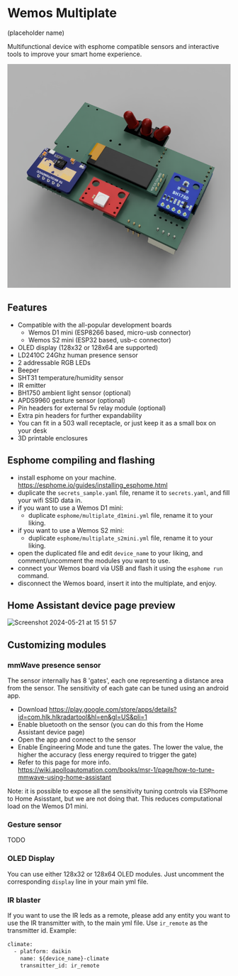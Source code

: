 # Wemos Multiplate
(placeholder name)

Multifunctional device with esphome compatible sensors and interactive tools to improve your smart home experience.

![front](images/2-2-front.png)

## Features

- Compatible with the all-popular development boards
  - Wemos D1 mini (ESP8266 based, micro-usb connector)
  - Wemos S2 mini (ESP32 based, usb-c connector)
- OLED display (128x32 or 128x64 are supported)
- LD2410C 24Ghz human presence sensor
- 2 addressable RGB LEDs
- Beeper
- SHT31 temperature/humidity sensor
- IR emitter
- BH1750 ambient light sensor (optional)
- APDS9960 gesture sensor (optional)
- Pin headers for external 5v relay module (optional)
- Extra pin headers for further expandability
- You can fit in a 503 wall receptacle, or just keep it as a small box on your desk
- 3D printable enclosures

## Esphome compiling and flashing
- install esphome on your machine. https://esphome.io/guides/installing_esphome.html
- duplicate the `secrets_sample.yaml` file, rename it to `secrets.yaml`, and fill your wifi SSID data in.
- if you want to use a Wemos D1 mini:
  - duplicate `esphome/multiplate_d1mini.yml` file, rename it to your liking.
- if you want to use a Wemos S2 mini:
  - duplicate `esphome/multiplate_s2mini.yml` file, rename it to your liking.
- open the duplicated file and edit `device_name` to your liking, and comment/uncomment the modules you want to use.
- connect your Wemos board via USB and flash it using the `esphome run` command.
- disconnect the Wemos board, insert it into the multiplate, and enjoy.

## Home Assistant device page preview

![Screenshot 2024-05-21 at 15 51 57](https://github.com/Open-Domus/wemos_multiplate/assets/6085909/b701bf96-6485-4ce5-b446-c2142eaa4968)

## Customizing modules

### mmWave presence sensor

The sensor internally has 8 'gates', each one representing a distance area from the sensor. The sensitivity of each gate can be tuned using an android app.
- Download https://play.google.com/store/apps/details?id=com.hlk.hlkradartool&hl=en&gl=US&pli=1
- Enable bluetooth on the sensor (you can do this from the Home Assistant device page)
- Open the app and connect to the sensor
- Enable Engineering Mode and tune the gates. The lower the value, the higher the accuracy (less energy required to trigger the gate)
- Refer to this page for more info. https://wiki.apolloautomation.com/books/msr-1/page/how-to-tune-mmwave-using-home-assistant

Note: it is possible to expose all the sensitivity tuning controls via ESPhome to Home Asisstant, but we are not doing that. This reduces computational load on the Wemos D1 mini.

### Gesture sensor

TODO

### OLED Display

You can use either 128x32 or 128x64 OLED modules. Just uncomment the corresponding `display` line in your main yml file.

### IR blaster

If you want to use the IR leds as a remote, please add any entity you want to use the IR transmitter with, to the main yml file. Use `ir_remote` as the transmitter id. Example:

```
climate:
  - platform: daikin
    name: ${device_name}-climate
    transmitter_id: ir_remote
```
